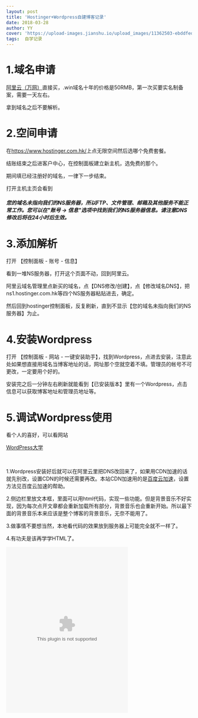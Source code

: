 ```yaml
---
layout: post
title: 'Hostinger+Wordpress自建博客记录'
date: 2018-03-28
author: YY
cover: 'https://upload-images.jianshu.io/upload_images/11362503-ebddfedc8e8ffbb6.png'
tags:  自学记录
---
```

<h1>1.域名申请</h1>
<a href="https://wanwang.aliyun.com/" target="_blank">阿里云（万网）</a>直接买，.win域名十年的价格是50RMB，第一次买要实名制备案，需要一天左右。

拿到域名之后不要解析。
<h1>2.空间申请</h1>
在<a href="https://www.hostinger.com.hk/" target="_blank">https://www.hostinger.com.hk/</a>上点无限空间然后选哪个免费套餐。

结账结束之后进客户中心，在控制面板建立新主机，选免费的那个。

期间填已经注册好的域名，一律下一步结束。

打开主机主页会看到
<h5>您的域名未指向我们的NS服务器，所以FTP、文件管理、邮箱及其他服务不能正常工作。您可以在"账号 -&gt; 信息"选项中找到我们的NS服务器信息。请注意DNS修改后将在24小时后生效。</h5>
<h1>3.添加解析</h1>
打开 【控制面板 - 账号 - 信息】

看到一堆NS服务器，打开这个页面不动，回到阿里云。

阿里云域名管理里点新买的域名，点【DNS修改/创建】，点【修改域名DNS】，把ns1.hostinger.com.hk等四个NS服务器粘贴进去，确定。

然后回到hostinger控制面板，反复刷新，直到不显示【您的域名未指向我们的NS服务器】为止。
<h1>4.安装Wordpress</h1>
打开 【控制面板 - 网站 - 一键安装助手】，找到Wordpress，点进去安装，注意此处如果想直接用域名当博客地址的话，网址那个空就空着不填。管理员的帐号不可更改，一定要用个好的。

安装完之后一分钟左右刷新就能看到【已安装版本】里有一个Wordpress，点击信息可以获取博客地址和管理员地址等。
<h1>5.调试Wordpress使用</h1>
看个人的喜好，可以看网站

<a href="https://www.wpdaxue.com/" target="_blank">WordPress大学</a>

&nbsp;

<!--more-->

1.Wordpress安装好后就可以在阿里云里把DNS改回来了，如果用CDN加速的话就先别改，设置CDN的时候还需要再改。本站CDN加速用的是<a href="http://su.baidu.com/" target="_blank">百度云加速</a>，设置方法见百度云加速的帮助。

2.侧边栏里放文本框，里面可以用html代码，实现一些功能。但是背景音乐不好实现，因为每次点开文章都会重新加载所有部分，背景音乐也会重新开始。所以最下面的背景音乐本来应该是整个博客的背景音乐，无奈不能用了。

3.做事情不要想当然，本地看代码的效果放到服务器上可能完全就不一样了。

4.有功夫是该再学学HTML了。

<embed src="//music.163.com/style/swf/widget.swf?sid=720565761&type=0&auto=0&width=310&height=430" width="330" height="450"  allowNetworking="all">